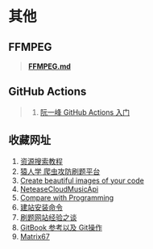 # 其他

## FFMPEG

> [**FFMPEG.md**](/_refer/FFMPEG.md)

## GitHub Actions

> 1. [阮一峰 GitHub Actions 入门](http://www.ruanyifeng.com/blog/2019/09/getting-started-with-github-actions.html)

## 收藏网址

1. [资源搜索教程](https://www.yuque.com/eureka007/ziyuan/zgh5wk)
2. [猿人学 爬虫攻防刷题平台](https://match.yuanrenxue.com/list)
3. [Create beautiful images of your code](https://ray.so/)
4. [NeteaseCloudMusicApi](https://neteasecloudmusicapi.vercel.app/#/?id=neteasecloudmusicapi)
5. [Compare with Programming](https://hyperpolyglot.org/)
6. [建站安装命令](https://oneinstack.com/auto/)
7. [刷题网站经验之谈](https://justyy.com/archives/31192)
8. [GitBook 参考以及 Git操作](https://oreomeow.github.io/Gitbook/)
9. [Matrix67](http://www.matrix67.com/blog/)
